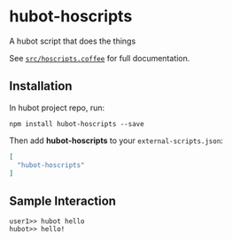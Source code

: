 # hubot-hoscripts

A hubot script that does the things

See [`src/hoscripts.coffee`](src/hoscripts.coffee) for full documentation.

## Installation

In hubot project repo, run:

`npm install hubot-hoscripts --save`

Then add **hubot-hoscripts** to your `external-scripts.json`:

```json
[
  "hubot-hoscripts"
]
```

## Sample Interaction

```
user1>> hubot hello
hubot>> hello!
```
